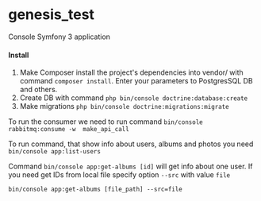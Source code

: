 # genesis_test
Console Symfony 3 application

#### Install

1. Make Composer install the project's dependencies into vendor/ with command `composer install`. Enter your parameters to PostgresSQL DB and others.
2. Create DB with command `php bin/console doctrine:database:create`
3. Make migrations `php bin/console doctrine:migrations:migrate`

To run the consumer we need to run command `bin/console rabbitmq:consume -w  make_api_call`

To run command, that show info about users, albums and photos you need `bin/console app:list-users`
 
Command `bin/console app:get-albums [id]` will get info about one user. If you need get IDs from local file specify option `--src` with value `file`

`bin/console app:get-albums [file_path] --src=file`
